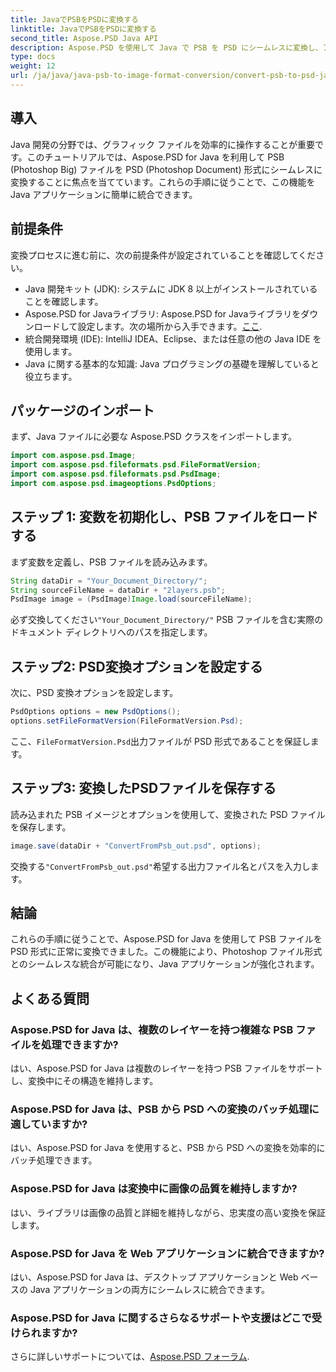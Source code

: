 ```yaml
---
title: JavaでPSBをPSDに変換する
linktitle: JavaでPSBをPSDに変換する
second_title: Aspose.PSD Java API
description: Aspose.PSD を使用して Java で PSB を PSD にシームレスに変換し、アプリケーションでのグラフィック ファイル管理を強化する方法を学習します。
type: docs
weight: 12
url: /ja/java/java-psb-to-image-format-conversion/convert-psb-to-psd-java/
---
```

## 導入
Java 開発の分野では、グラフィック ファイルを効率的に操作することが重要です。このチュートリアルでは、Aspose.PSD for Java を利用して PSB (Photoshop Big) ファイルを PSD (Photoshop Document) 形式にシームレスに変換することに焦点を当てています。これらの手順に従うことで、この機能を Java アプリケーションに簡単に統合できます。
## 前提条件
変換プロセスに進む前に、次の前提条件が設定されていることを確認してください。
- Java 開発キット (JDK): システムに JDK 8 以上がインストールされていることを確認します。
-  Aspose.PSD for Javaライブラリ: Aspose.PSD for Javaライブラリをダウンロードして設定します。次の場所から入手できます。[ここ](https://releases.aspose.com/psd/java/).
- 統合開発環境 (IDE): IntelliJ IDEA、Eclipse、または任意の他の Java IDE を使用します。
- Java に関する基本的な知識: Java プログラミングの基礎を理解していると役立ちます。
## パッケージのインポート
まず、Java ファイルに必要な Aspose.PSD クラスをインポートします。
```java
import com.aspose.psd.Image;
import com.aspose.psd.fileformats.psd.FileFormatVersion;
import com.aspose.psd.fileformats.psd.PsdImage;
import com.aspose.psd.imageoptions.PsdOptions;
```
## ステップ 1: 変数を初期化し、PSB ファイルをロードする
まず変数を定義し、PSB ファイルを読み込みます。
```java
String dataDir = "Your_Document_Directory/";
String sourceFileName = dataDir + "2layers.psb";
PsdImage image = (PsdImage)Image.load(sourceFileName);
```
必ず交換してください`"Your_Document_Directory/"` PSB ファイルを含む実際のドキュメント ディレクトリへのパスを指定します。
## ステップ2: PSD変換オプションを設定する
次に、PSD 変換オプションを設定します。
```java
PsdOptions options = new PsdOptions();
options.setFileFormatVersion(FileFormatVersion.Psd);
```
ここ、`FileFormatVersion.Psd`出力ファイルが PSD 形式であることを保証します。
## ステップ3: 変換したPSDファイルを保存する
読み込まれた PSB イメージとオプションを使用して、変換された PSD ファイルを保存します。
```java
image.save(dataDir + "ConvertFromPsb_out.psd", options);
```
交換する`"ConvertFromPsb_out.psd"`希望する出力ファイル名とパスを入力します。

## 結論
これらの手順に従うことで、Aspose.PSD for Java を使用して PSB ファイルを PSD 形式に正常に変換できました。この機能により、Photoshop ファイル形式とのシームレスな統合が可能になり、Java アプリケーションが強化されます。
## よくある質問
### Aspose.PSD for Java は、複数のレイヤーを持つ複雑な PSB ファイルを処理できますか?
はい、Aspose.PSD for Java は複数のレイヤーを持つ PSB ファイルをサポートし、変換中にその構造を維持します。
### Aspose.PSD for Java は、PSB から PSD への変換のバッチ処理に適していますか?
はい、Aspose.PSD for Java を使用すると、PSB から PSD への変換を効率的にバッチ処理できます。
### Aspose.PSD for Java は変換中に画像の品質を維持しますか?
はい、ライブラリは画像の品質と詳細を維持しながら、忠実度の高い変換を保証します。
### Aspose.PSD for Java を Web アプリケーションに統合できますか?
はい、Aspose.PSD for Java は、デスクトップ アプリケーションと Web ベースの Java アプリケーションの両方にシームレスに統合できます。
### Aspose.PSD for Java に関するさらなるサポートや支援はどこで受けられますか?
さらに詳しいサポートについては、[Aspose.PSD フォーラム](https://forum.aspose.com/c/psd/34).